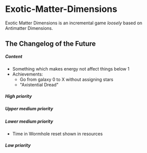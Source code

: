 # Exotic-Matter-Dimensions
Exotic Matter Dimensions is an incremental game *loosely* based on Antimatter Dimensions.
## The Changelog of the Future
##### Content
* Something which makes energy not affect things below 1
* Achievements:
	* Go from galaxy 0 to X without assigning stars
  * "Axistential Dread"
##### High priority
##### Upper medium priority
##### Lower medium priority
* Time in Wormhole reset shown in resources
##### Low priority